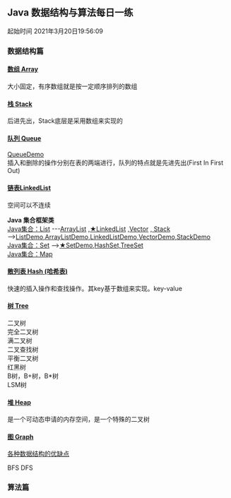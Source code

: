 
## Java 数据结构与算法每日一练 
起始时间
2021年3月20日19:56:09

### 数据结构篇  

#### [数组 Array](src/_基本数据结构_/数组.md) 
大小固定，有序数组就是按一定顺序排列的数组  

#### [栈 Stack](https://blog.csdn.net/weixin_42014622/article/details/105524005)
后进先出，Stack底层是采用数组来实现的

#### [队列 Queue ](https://blog.csdn.net/u011240877/article/details/52860924)  
[QueueDemo](src/_基本数据结构_/QueueDemo.java)  
插入和删除的操作分别在表的两端进行，队列的特点就是先进先出(First In First Out)
 
#### [链表LinkedList](https://blog.csdn.net/jdsjlzx/article/details/41654295)
空间可以不连续  

**Java 集合框架类**  
[Java集合：List](https://blog.csdn.net/qq_41657790/article/details/89218808?utm_medium=distribute.pc_relevant_t0.none-task-blog-BlogCommendFromMachineLearnPai2-1.baidujs&dist_request_id=&depth_1-utm_source=distribute.pc_relevant_t0.none-task-blog-BlogCommendFromMachineLearnPai2-1.baidujs)
---[ArrayList](https://blog.csdn.net/pipizhen_/article/details/107417406)
,[★LinkedList](https://blog.csdn.net/jdsjlzx/article/details/41654295)
,[Vector](https://blog.csdn.net/aamjz20022/article/details/101539986?utm_medium=distribute.pc_relevant_t0.none-task-blog-2%7Edefault%7EBlogCommendFromMachineLearnPai2%7Edefault-1.baidujs&dist_request_id=1328680.52773.16163964616992767&depth_1-utm_source=distribute.pc_relevant_t0.none-task-blog-2%7Edefault%7EBlogCommendFromMachineLearnPai2%7Edefault-1.baidujs)
,[ Stack](https://blog.csdn.net/weixin_42014622/article/details/105524005)  
-->[ListDemo,ArrayListDemo,LinkedListDemo,VectorDemo,StackDemo](src/_基本数据结构_/ListDemo.java)  
[Java集合：Set](https://www.jianshu.com/p/b48c47a42916)
-->[★SetDemo,HashSet,TreeSet](src/_基本数据结构_/SetDemo.java)  
[Java集合：Map]()

#### [散列表 Hash (哈希表)]()
快速的插入操作和查找操作。其key基于数组来实现。key-value 

#### [树 Tree]()
二叉树  
完全⼆叉树  
满二叉树  
二叉查找树  
平衡二叉树  
红黑树  
B树，B+树，B*树  
LSM树

#### [堆 Heap]() 
是一个可动态申请的内存空间，是一个特殊的二叉树
#### [图 Graph]() 

[各种数据结构的优缺点]()

BFS DFS

### 算法篇